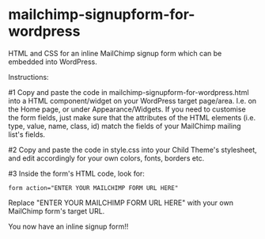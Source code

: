 # mailchimp-signupform-for-wordpress
HTML and CSS for an inline MailChimp signup form which can be embedded into WordPress.

Instructions:

#1 Copy and paste the code in mailchimp-signupform-for-wordpress.html into a HTML component/widget on your WordPress target page/area. I.e. on the Home page, or under Appearance/Widgets. If you need to customise the form fields, just make sure that the attributes of the HTML elements (i.e. type, value, name, class, id) match the fields of your MailChimp mailing list's fields.

#2 Copy and paste the code in style.css into your Child Theme's stylesheet, and edit accordingly for your own colors, fonts, borders etc.

#3 Inside the form's HTML code, look for: 

    form action="ENTER YOUR MAILCHIMP FORM URL HERE" 
    
Replace "ENTER YOUR MAILCHIMP FORM URL HERE" with your own MailChimp form's target URL.

You now have an inline signup form!!
